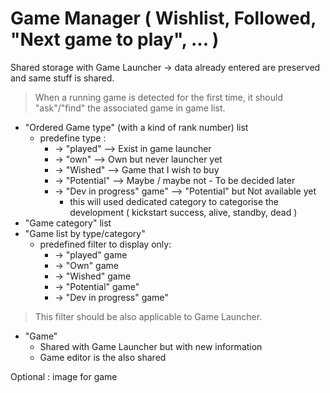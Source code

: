 
# Game Manager ( Wishlist, Followed, "Next game to play", ... )

Shared storage with Game Launcher -> data already entered are preserved and same stuff is shared.
> When a running game is detected for the first time, it should "ask"/"find" the associated game in game list.


- "Ordered Game type" (with a kind of rank number) list
   - predefine type : 
     - -> "played" --> Exist in game launcher
     - -> "own" --> Own but never launcher yet
     - -> "Wished" --> Game that I wish to buy
     - -> "Potential" --> Maybe / maybe not - To be decided later
     - -> "Dev in progress" game" --> "Potential" but Not available yet 
        - this will used dedicated category to categorise the development ( kickstart success, alive, standby, dead )
- "Game category" list
- "Game list by type/category" 
   - predefined filter to display only: 
     - -> "played" game
     - -> "Own" game
     - -> "Wished" game
     - -> "Potential" game"
     - -> "Dev in progress" game"
> This filter should be also applicable to Game Launcher.
- "Game"
  - Shared with Game Launcher but with new information
  - Game editor is the also shared

Optional : image for game
